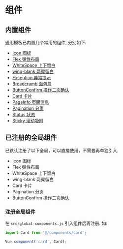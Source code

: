 # 组件

## 内置组件

通用模板已内置几个常用的组件, 分别如下:

- [Icon 图标](./icon.md)
- [Flex 弹性布局](./flex.md)
- [WhiteSpace 上下留白](./white-space.md)
- [wing-blank 两翼留白](./wing-blank.md)
- [Exception 异常提示](./exception.md)
- [Breadcrumb 面包屑](./breadcrumb.md)
- [ButtonConfirm 操作二次确认](./button-confirm.md)
- [Card 卡片](./card.md)
- [PageInfo 页面信息](./page-info.md)
- [Pagination 分页](./pagination.md)
- [Status 状态](./status.md)
- [Sticky 滚动吸附](./sticky.md)


## 已注册的全局组件

已默认注册了以下全局，可以直接使用，不需要再单独引入.

- Icon 图标
- Flex 弹性布局
- WhiteSpace 上下留白
- wing-blank 两翼留白
- Card 卡片
- Pagination 分页
- ButtonConfirm 操作二次确认

### 注册全局组件

在 `src/global-components.js` 引入组件后再注册. 如:

```js
import Card from '@/components/card';

Vue.component('card', Card);
```